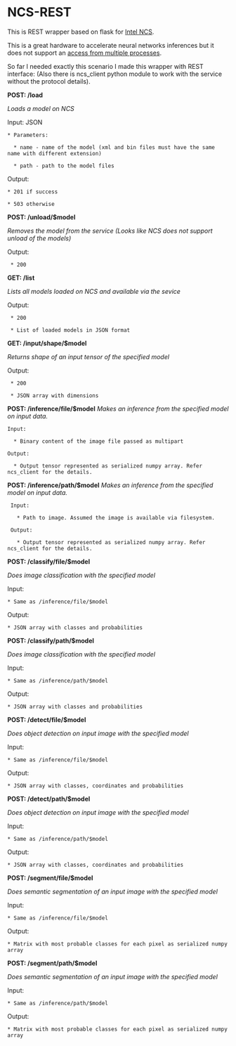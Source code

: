 # NCS-REST

This is REST wrapper based on flask for [Intel NCS](https://software.intel.com/en-us/articles/run-intel-openvino-models-on-intel-neural-compute-stick-2).

This is a great hardware to accelerate neural networks inferences but it does not support an [access from multiple processes](https://docs.openvinotoolkit.org/2019_R1.1/_docs_IE_DG_supported_plugins_MYRIAD.html#supported_configuration_parameters").

So far I needed exactly this scenario I made this wrapper with REST interface:
(Also there is ncs_client python module to work with the service without the protocol details).

**POST: /load**

  *Loads a model on NCS*
  
  Input: JSON 
  
    * Parameters:
    
      * name - name of the model (xml and bin files must have the same name with different extension)
      
      * path - path to the model files
      
  Output:
  
    * 201 if success
    
    * 503 otherwise
    
 **POST: /unload/$model**
  
   *Removes the model from the service (Looks like NCS does not support unload of the models)*
   
   Output: 
   
     * 200
 
 **GET: /list**
 
   *Lists all models loaded on NCS and available via the sevice*
   
   Output:
   
     * 200
     
     * List of loaded models in JSON format
     
 **GET: /input/shape/$model** 
  
   *Returns shape of an input tensor of the specified model*
   
   Output:
   
     * 200
     
     * JSON array with dimensions 

  **POST: /inference/file/$model**
    *Makes an inference from the specified model on input data.*
  
    Input:
    
      * Binary content of the image file passed as multipart
    
    Output:
    
      * Output tensor represented as serialized numpy array. Refer ncs_client for the details.
 
   **POST: /inference/path/$model**
     *Makes an inference from the specified model on input data.*
  
     Input:
     
       * Path to image. Assumed the image is available via filesystem.
    
     Output:
     
       * Output tensor represented as serialized numpy array. Refer ncs_client for the details.
 
 **POST: /classify/file/$model**
  
  *Does image classification with the specified model*
  
  Input:
  
    * Same as /inference/file/$model
  
  Output:
  
    * JSON array with classes and probabilities
 
 **POST: /classify/path/$model**
  
  *Does image classification with the specified model*
  
  Input:
  
    * Same as /inference/path/$model
    
  Output:
  
    * JSON array with classes and probabilities
 
 **POST: /detect/file/$model**
  
  *Does object detection on input image with the specified model*
  
  Input:
  
    * Same as /inference/file/$model
  
  Output:
  
    * JSON array with classes, coordinates and probabilities
 
 **POST: /detect/path/$model**
  
  *Does object detection on input image with the specified model*
  
  Input:
  
    * Same as /inference/path/$model
  
  Output:
  
    * JSON array with classes, coordinates and probabilities
 
 **POST: /segment/file/$model**
  
  *Does semantic segmentation of an input image with the specified model*
  
  Input:
  
    * Same as /inference/file/$model
  
  Output:
  
    * Matrix with most probable classes for each pixel as serialized numpy array
 
 **POST: /segment/path/$model**
  
  *Does semantic segmentation of an input image with the specified model*
  
  Input:
  
    * Same as /inference/path/$model
  
  Output:
  
    * Matrix with most probable classes for each pixel as serialized numpy array
